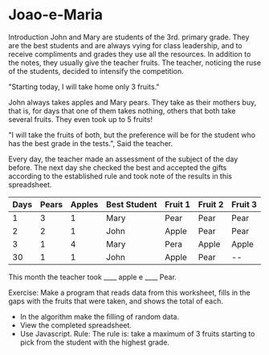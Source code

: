 # Joao-e-Maria

Introduction
John and Mary are students of the 3rd. primary grade.
They are the best students and are always vying for class leadership, and to receive compliments and grades they use all the resources.
In addition to the notes, they usually give the teacher fruits.
The teacher, noticing the ruse of the students, decided to intensify the competition.


"Starting today, I will take home only 3 fruits."

John always takes apples and Mary pears. They take as their mothers buy, that is, for days that one of them takes nothing, others that both take several fruits. They even took up to 5 fruits!

"I will take the fruits of both, but the preference will be for the student who has the best grade in the tests.", Said the teacher.

Every day, the teacher made an assessment of the subject of the day before. The next day she checked the best and accepted the gifts according to the established rule and took note of the results in this spreadsheet.


Days | Pears | Apples | Best Student | Fruit 1 | Fruit 2 | Fruit 3
---- | ----- | ------ | ------------ | ------- | ------- | -------
1	   | 3     | 1	    | Mary	       | Pear    | Pear	   | Pear
2	   | 2     | 1	    | John	       | Apple	 | Pear	   | Pear
3	   | 1     | 4	    | Mary	       | Pera	   | Apple	 | Apple
30	 | 1     | 1	    | John	       | Apple	 | Pear	   | -- 

This month the teacher took ____ apple e ____ Pear.

Exercise:
Make a program that reads data from this worksheet, fills in the gaps with the fruits that were taken, and shows the total of each.

- In the algorithm make the filling of random data.
- View the completed spreadsheet.
- Use Javascript.
Rule:
The rule is: take a maximum of 3 fruits starting to pick from the student with the highest grade.
